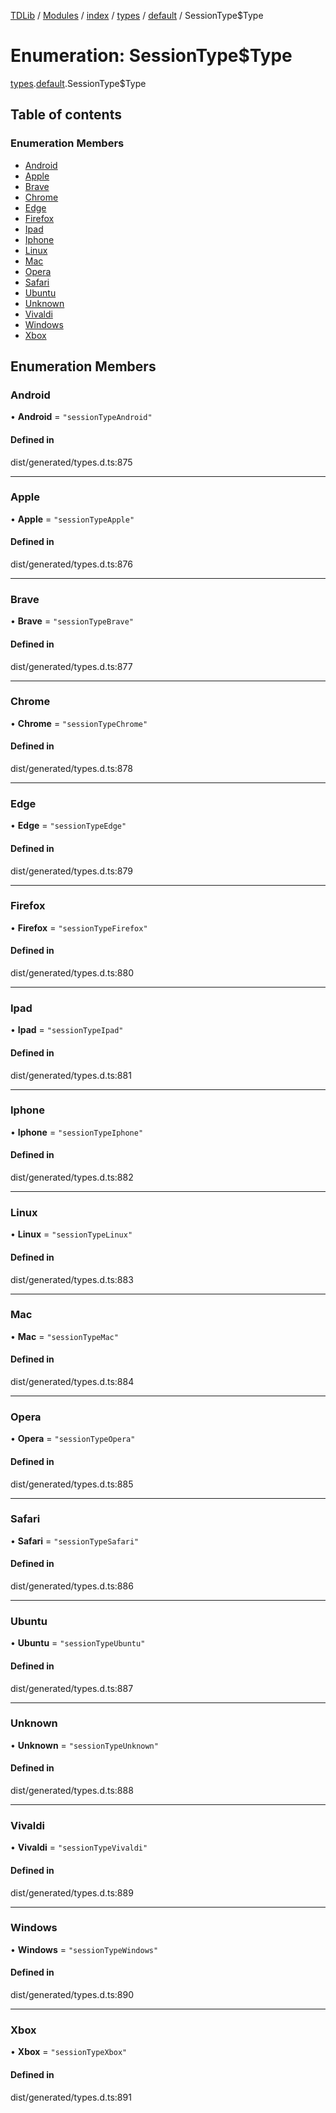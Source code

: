 [TDLib](../README.md) / [Modules](../modules.md) / [index](../modules/index.md) / [types](../modules/index.types.md) / [default](../modules/index.types.default.md) / SessionType$Type

# Enumeration: SessionType$Type

[types](../modules/index.types.md).[default](../modules/index.types.default.md).SessionType$Type

## Table of contents

### Enumeration Members

- [Android](index.types.default.SessionType_Type.md#android)
- [Apple](index.types.default.SessionType_Type.md#apple)
- [Brave](index.types.default.SessionType_Type.md#brave)
- [Chrome](index.types.default.SessionType_Type.md#chrome)
- [Edge](index.types.default.SessionType_Type.md#edge)
- [Firefox](index.types.default.SessionType_Type.md#firefox)
- [Ipad](index.types.default.SessionType_Type.md#ipad)
- [Iphone](index.types.default.SessionType_Type.md#iphone)
- [Linux](index.types.default.SessionType_Type.md#linux)
- [Mac](index.types.default.SessionType_Type.md#mac)
- [Opera](index.types.default.SessionType_Type.md#opera)
- [Safari](index.types.default.SessionType_Type.md#safari)
- [Ubuntu](index.types.default.SessionType_Type.md#ubuntu)
- [Unknown](index.types.default.SessionType_Type.md#unknown)
- [Vivaldi](index.types.default.SessionType_Type.md#vivaldi)
- [Windows](index.types.default.SessionType_Type.md#windows)
- [Xbox](index.types.default.SessionType_Type.md#xbox)

## Enumeration Members

### Android

• **Android** = ``"sessionTypeAndroid"``

#### Defined in

dist/generated/types.d.ts:875

___

### Apple

• **Apple** = ``"sessionTypeApple"``

#### Defined in

dist/generated/types.d.ts:876

___

### Brave

• **Brave** = ``"sessionTypeBrave"``

#### Defined in

dist/generated/types.d.ts:877

___

### Chrome

• **Chrome** = ``"sessionTypeChrome"``

#### Defined in

dist/generated/types.d.ts:878

___

### Edge

• **Edge** = ``"sessionTypeEdge"``

#### Defined in

dist/generated/types.d.ts:879

___

### Firefox

• **Firefox** = ``"sessionTypeFirefox"``

#### Defined in

dist/generated/types.d.ts:880

___

### Ipad

• **Ipad** = ``"sessionTypeIpad"``

#### Defined in

dist/generated/types.d.ts:881

___

### Iphone

• **Iphone** = ``"sessionTypeIphone"``

#### Defined in

dist/generated/types.d.ts:882

___

### Linux

• **Linux** = ``"sessionTypeLinux"``

#### Defined in

dist/generated/types.d.ts:883

___

### Mac

• **Mac** = ``"sessionTypeMac"``

#### Defined in

dist/generated/types.d.ts:884

___

### Opera

• **Opera** = ``"sessionTypeOpera"``

#### Defined in

dist/generated/types.d.ts:885

___

### Safari

• **Safari** = ``"sessionTypeSafari"``

#### Defined in

dist/generated/types.d.ts:886

___

### Ubuntu

• **Ubuntu** = ``"sessionTypeUbuntu"``

#### Defined in

dist/generated/types.d.ts:887

___

### Unknown

• **Unknown** = ``"sessionTypeUnknown"``

#### Defined in

dist/generated/types.d.ts:888

___

### Vivaldi

• **Vivaldi** = ``"sessionTypeVivaldi"``

#### Defined in

dist/generated/types.d.ts:889

___

### Windows

• **Windows** = ``"sessionTypeWindows"``

#### Defined in

dist/generated/types.d.ts:890

___

### Xbox

• **Xbox** = ``"sessionTypeXbox"``

#### Defined in

dist/generated/types.d.ts:891

